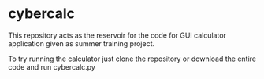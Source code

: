 # cybercalc
This repository acts as the reservoir for the code for GUI calculator application given as summer training project.  

To try running the calculator just clone the repository or download the entire code and run cybercalc.py